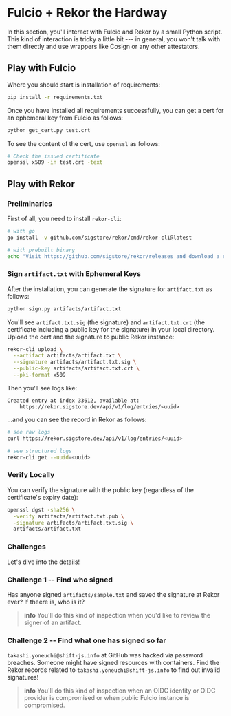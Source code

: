 # Fulcio + Rekor the Hardway

In this section, you'll interact with Fulcio and Rekor by a small Python script. This kind of interaction is tricky a little bit --- in general, you won't talk with them directly and use wrappers like Cosign or any other attestators.

## Play with Fulcio

Where you should start is installation of requirements:

```sh
pip install -r requirements.txt
```

Once you have installed all requirements successfully, you can get a cert for an ephemeral key from Fulcio as follows:

```sh
python get_cert.py test.crt
```

To see the content of the cert, use `openssl` as follows:

```sh
# Check the issued certificate
openssl x509 -in test.crt -text
```

## Play with Rekor

### Preliminaries

First of all, you need to install `rekor-cli`:

```sh
# with go
go install -v github.com/sigstore/rekor/cmd/rekor-cli@latest

# with prebuilt binary
echo "Visit https://github.com/sigstore/rekor/releases and download a rekor-cli binary you'd like"
```

### Sign `artifact.txt` with Ephemeral Keys

After the installation, you can generate the signature for `artifact.txt` as follows:

```sh
python sign.py artifacts/artifact.txt
```

You'll see `artifact.txt.sig` (the signature) and `artifact.txt.crt` (the certificate including a public key for the signature) in your local directory.
Upload the cert and the signature to public Rekor instance:

```sh
rekor-cli upload \
  --artifact artifacts/artifact.txt \
  --signature artifacts/artifact.txt.sig \
  --public-key artifacts/artifact.txt.crt \
  --pki-format x509
```

Then you'll see logs like:

```
Created entry at index 33612, available at:
    https://rekor.sigstore.dev/api/v1/log/entries/<uuid>
```

...and you can see the record in Rekor as follows:

```sh
# see raw logs
curl https://rekor.sigstore.dev/api/v1/log/entries/<uuid>

# see structured logs
rekor-cli get --uuid=<uuid>
```

### Verify Locally

You can verify the signature with the public key (regardless of the certificate's expiry date):

```sh
openssl dgst -sha256 \
  -verify artifacts/artifact.txt.pub \
  -signature artifacts/artifact.txt.sig \
  artifacts/artifact.txt
```

### Challenges

Let's dive into the details!

### Challenge 1 -- Find who signed

Has anyone signed `artifacts/sample.txt` and saved the signature at Rekor ever? If theere is, who is it?

> **info**
> You'll do this kind of inspection when you'd like to review the signer of an artifact.

### Challenge 2 -- Find what one has signed so far

`takashi.yoneuchi@shift-js.info` at GitHub was hacked via password breaches. Someone might have signed resources with containers.
Find the Rekor records related to `takashi.yoneuchi@shift-js.info` to find out invalid signatures!

> **info**
> You'll do this kind of inspection when an OIDC identity or OIDC provider is compromised or when public Fulcio instance is compromised.
